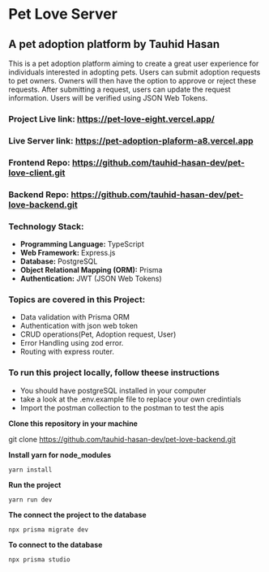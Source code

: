 # Pet Love Server
## A pet adoption platform by Tauhid Hasan

This is a pet adoption platform aiming to create a great user experience for individuals interested in adopting pets. Users can submit adoption requests to pet owners. Owners will then have the option to approve or reject these requests. After submitting a request, users can update the request information. Users will be verified using JSON Web Tokens.

### **Project Live link:** https://pet-love-eight.vercel.app/
### **Live Server link:** https://pet-adoption-plaform-a8.vercel.app
### **Frontend Repo:** https://github.com/tauhid-hasan-dev/pet-love-client.git
### **Backend Repo:** https://github.com/tauhid-hasan-dev/pet-love-backend.git


### **Technology Stack:**

- **Programming Language:** TypeScript
- **Web Framework:** Express.js
- **Database:** PostgreSQL
- **Object Relational Mapping (ORM):** Prisma
- **Authentication:** JWT (JSON Web Tokens)

### **Topics are covered in this Project:**

- Data validation with Prisma ORM
- Authentication with json web token
- CRUD operations(Pet, Adoption request, User)
- Error Handling using zod error.
- Routing with express router.

### **To run this project locally, follow theese instructions**

- You should have postgreSQL installed in your computer
- take a look at the .env.example file to replace your own credintials
- Import the postman collection to the postman to test the apis

**Clone this repository in your machine**

git clone https://github.com/tauhid-hasan-dev/pet-love-backend.git

**Install yarn for node_modules**

```
yarn install
```

**Run the project**

```
yarn run dev
```

**The connect the project to the database**

```
npx prisma migrate dev
```

**To connect to the database**

```
npx prisma studio
```

